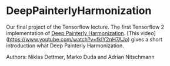 # DeepPainterlyHarmonization
Our final project of the Tensorflow lecture. The first Tensorflow 2 implementation of [Deep Painterly Harmonization](https://arxiv.org/abs/1804.03189). [This video] (https://www.youtube.com/watch?v=fklY2nH7AJo) gives a short introduction what Deep Painterly Harmonization.


Authors: Niklas Dettmer, Marko Duda and Adrian Nitschmann
